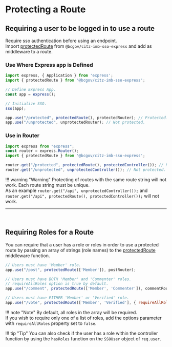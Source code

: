 # Protecting a Route

## Requiring a user to be logged in to use a route

Require sso authentication before using an endpoint.  
Import [protectedRoute] from `@bcgov/citz-imb-sso-express` and add as middleware to a route.

### Use Where Express app is Defined

```JavaScript
import express, { Application } from 'express';
import { protectedRoute } from '@bcgov/citz-imb-sso-express';

// Define Express App.
const app = express();

// Initialize SSO.
sso(app);

app.use("/protected", protectedRoute(), protectedRouter); // Protected.
app.use("/unprotected", unprotectedRouter); // Not protected.
```

### Use in Router

```JavaScript
import express from "express";
const router = express.Router();
import { protectedRoute } from '@bcgov/citz-imb-sso-express';

router.get("/protected", protectedRoute(), protectedController()); // Protected.
router.get("/unprotected", unprotectedController()); // Not protected.
```

!!! warning "Warning"
    Protecting of routes with the same route string will not work. Each route string must be unique.  
    As an example `router.get("/api", unprotectedController());` and `router.get("/api", protectedRoute(), protectedController());` will not work.

---

<br />

## Requiring Roles for a Route

You can require that a user has a role or roles in order to use a protected route by passing an array of strings (role names) to the [protectedRoute] middleware function.

```Javascript
// Users must have 'Member' role.
app.use("/post", protectedRoute(['Member']), postRouter);

// Users must have BOTH 'Member' and 'Commenter' roles.
// requireAllRoles option is true by default.
app.use("/comment", protectedRoute(['Member', 'Commenter']), commentRouter);

// Users must have EITHER 'Member' or 'Verified' role.
app.use("/vote", protectedRoute(['Member', 'Verified'], { requireAllRoles: false }), voteRouter);
```

!!! note "Note"
    By default, all roles in the array will be required.  
    If you wish to require only one of a list of roles, add the options parameter with `requireAllRoles` property set to `false`.

!!! tip "Tip"
    You can also check if the user has a role within the controller function by using the `hasRoles` function on the `SSOUser` object of `req.user`.

<!-- Link References -->
[protectedRoute]: ../apis-&-components/protected-route
